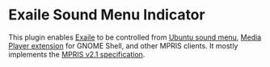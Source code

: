 Exaile Sound Menu Indicator
===========================

This plugin enables [Exaile][exaile] to be controlled from [Ubuntu sound menu][soundmenu], [Media Player extension][gs-mediaplayer] for GNOME Shell, and other MPRIS clients. It mostly implements the [MPRIS v2.1 specification][mpris].

[exaile]: http://exaile.org "Exaile website"
[soundmenu]: http://wiki.ubuntu.com/SoundMenu "Ubuntu SoundMenu design notes"
[gs-mediaplayer]: https://github.com/eonpatapon/gnome-shell-extensions-mediaplayer "GNOME Shell Media Player extension"
[mpris]: http://specifications.freedesktop.org/mpris-spec/latest/ "MPRIS specification"
